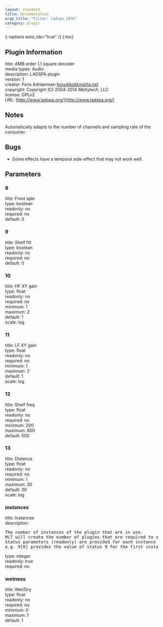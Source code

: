 ```yaml
---
layout: standard
title: Documentation
wrap_title: "Filter: ladspa.1976"
category: plugin
---
```

{::options auto_ids="true" /}
{:toc}

## Plugin Information

title: AMB order 1,1 square decoder  
media types:
Audio  
description: LADSPA plugin  
version: 1  
creator: Fons Adriaensen <fons@kokkinizita.net>  
copyright: Copyright (C) 2004-2014 Meltytech, LLC  
license: GPLv2  
URL: [http://www.ladspa.org/](http://www.ladspa.org/)  

## Notes

Automatically adapts to the number of channels and sampling rate of the consumer.
## Bugs

* Some effects have a temporal side-effect that may not work well.

## Parameters

### 8

title: Front spkr    
type: boolean  
readonly: no  
required: no  
default: 0  

### 9

title: Shelf filt    
type: boolean  
readonly: no  
required: no  
default: 0  

### 10

title: HF XY gain    
type: float  
readonly: no  
required: no  
minimum: 1  
maximum: 2  
default: 1  
scale: log  

### 11

title: LF XY gain    
type: float  
readonly: no  
required: no  
minimum: 1  
maximum: 2  
default: 1  
scale: log  

### 12

title: Shelf freq    
type: float  
readonly: no  
required: no  
minimum: 200  
maximum: 800  
default: 500  

### 13

title: Distance    
type: float  
readonly: no  
required: no  
minimum: 1  
maximum: 30  
default: 30  
scale: log  

### instances

title: Instances    
description:
<pre>
The number of instances of the plugin that are in use.
MLT will create the number of plugins that are required to support the number of audio channels.
Status parameters (readonly) are provided for each instance and are accessed by specifying the instance number after the identifier (starting at zero).
e.g. 9[0] provides the value of status 9 for the first instance.
</pre>
type: integer  
readonly: true  
required: no  

### wetness

title: Wet/Dry    
type: float  
readonly: no  
required: no  
minimum: 0  
maximum: 1  
default: 1  

